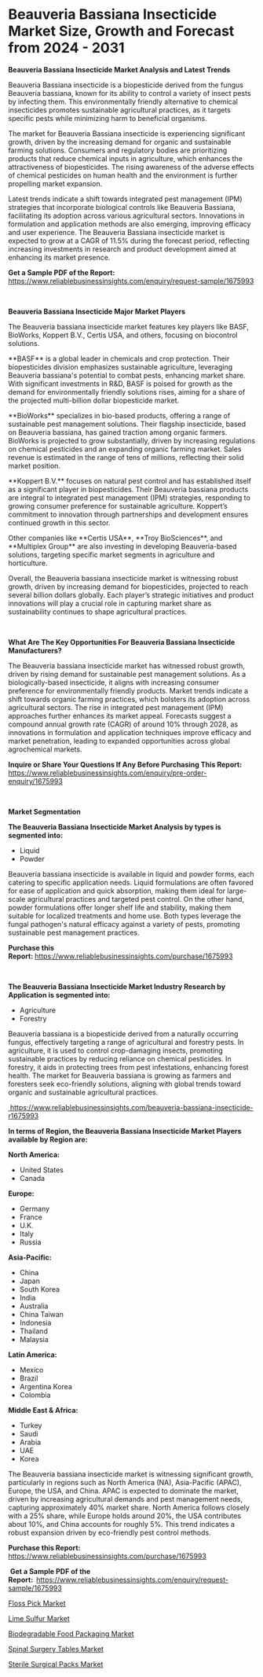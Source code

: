 <p><h1>Beauveria Bassiana Insecticide Market Size, Growth and Forecast from 2024 - 2031</h1></p><p><strong>Beauveria Bassiana Insecticide Market Analysis and Latest Trends</strong></p>
<p><p>Beauveria Bassiana insecticide is a biopesticide derived from the fungus Beauveria bassiana, known for its ability to control a variety of insect pests by infecting them. This environmentally friendly alternative to chemical insecticides promotes sustainable agricultural practices, as it targets specific pests while minimizing harm to beneficial organisms.</p><p>The market for Beauveria Bassiana insecticide is experiencing significant growth, driven by the increasing demand for organic and sustainable farming solutions. Consumers and regulatory bodies are prioritizing products that reduce chemical inputs in agriculture, which enhances the attractiveness of biopesticides. The rising awareness of the adverse effects of chemical pesticides on human health and the environment is further propelling market expansion.</p><p>Latest trends indicate a shift towards integrated pest management (IPM) strategies that incorporate biological controls like Beauveria Bassiana, facilitating its adoption across various agricultural sectors. Innovations in formulation and application methods are also emerging, improving efficacy and user experience. The Beauveria Bassiana insecticide market is expected to grow at a CAGR of 11.5% during the forecast period, reflecting increasing investments in research and product development aimed at enhancing its market presence.</p></p>
<p><strong>Get a Sample PDF of the Report:&nbsp;</strong> <a href="https://www.reliablebusinessinsights.com/enquiry/request-sample/1675993?utm_campaign=96&utm_medium=2&utm_source=Github&utm_content=ia&utm_term=07112024&utm_id=beauveria-bassiana-insecticide">https://www.reliablebusinessinsights.com/enquiry/request-sample/1675993</a></p>
<p>&nbsp;</p>
<p><strong>Beauveria Bassiana Insecticide Major Market Players</strong></p>
<p><p>The Beauveria bassiana insecticide market features key players like BASF, BioWorks, Koppert B.V., Certis USA, and others, focusing on biocontrol solutions. </p><p>**BASF** is a global leader in chemicals and crop protection. Their biopesticides division emphasizes sustainable agriculture, leveraging Beauveria bassiana's potential to combat pests, enhancing market share. With significant investments in R&D, BASF is poised for growth as the demand for environmentally friendly solutions rises, aiming for a share of the projected multi-billion dollar biopesticide market.</p><p>**BioWorks** specializes in bio-based products, offering a range of sustainable pest management solutions. Their flagship insecticide, based on Beauveria bassiana, has gained traction among organic farmers. BioWorks is projected to grow substantially, driven by increasing regulations on chemical pesticides and an expanding organic farming market. Sales revenue is estimated in the range of tens of millions, reflecting their solid market position.</p><p>**Koppert B.V.** focuses on natural pest control and has established itself as a significant player in biopesticides. Their Beauveria bassiana products are integral to integrated pest management (IPM) strategies, responding to growing consumer preference for sustainable agriculture. Koppert’s commitment to innovation through partnerships and development ensures continued growth in this sector.</p><p>Other companies like **Certis USA**, **Troy BioSciences**, and **Multiplex Group** are also investing in developing Beauveria-based solutions, targeting specific market segments in agriculture and horticulture. </p><p>Overall, the Beauveria bassiana insecticide market is witnessing robust growth, driven by increasing demand for biopesticides, projected to reach several billion dollars globally. Each player’s strategic initiatives and product innovations will play a crucial role in capturing market share as sustainability continues to shape agricultural practices.</p></p>
<p>&nbsp;</p>
<p><strong>What Are The Key Opportunities For Beauveria Bassiana Insecticide Manufacturers?</strong></p>
<p><p>The Beauveria bassiana insecticide market has witnessed robust growth, driven by rising demand for sustainable pest management solutions. As a biologically-based insecticide, it aligns with increasing consumer preference for environmentally friendly products. Market trends indicate a shift towards organic farming practices, which bolsters its adoption across agricultural sectors. The rise in integrated pest management (IPM) approaches further enhances its market appeal. Forecasts suggest a compound annual growth rate (CAGR) of around 10% through 2028, as innovations in formulation and application techniques improve efficacy and market penetration, leading to expanded opportunities across global agrochemical markets.</p></p>
<p><strong>Inquire or Share Your Questions If Any Before Purchasing This Report:</strong> <a href="https://www.reliablebusinessinsights.com/enquiry/pre-order-enquiry/1675993?utm_campaign=96&utm_medium=2&utm_source=Github&utm_content=ia&utm_term=07112024&utm_id=beauveria-bassiana-insecticide">https://www.reliablebusinessinsights.com/enquiry/pre-order-enquiry/1675993</a></p>
<p>&nbsp;</p>
<p><strong>Market Segmentation</strong></p>
<p><strong>The Beauveria Bassiana Insecticide Market Analysis by types is segmented into:</strong></p>
<p><ul><li>Liquid</li><li>Powder</li></ul></p>
<p><p>Beauveria bassiana insecticide is available in liquid and powder forms, each catering to specific application needs. Liquid formulations are often favored for ease of application and quick absorption, making them ideal for large-scale agricultural practices and targeted pest control. On the other hand, powder formulations offer longer shelf life and stability, making them suitable for localized treatments and home use. Both types leverage the fungal pathogen's natural efficacy against a variety of pests, promoting sustainable pest management practices.</p></p>
<p><strong>Purchase this Report:&nbsp;</strong><a href="https://www.reliablebusinessinsights.com/purchase/1675993?utm_campaign=96&utm_medium=2&utm_source=Github&utm_content=ia&utm_term=07112024&utm_id=beauveria-bassiana-insecticide">https://www.reliablebusinessinsights.com/purchase/1675993</a></p>
<p>&nbsp;</p>
<p><strong>The Beauveria Bassiana Insecticide Market Industry Research by Application is segmented into:</strong></p>
<p><ul><li>Agriculture</li><li>Forestry</li></ul></p>
<p><p>Beauveria bassiana is a biopesticide derived from a naturally occurring fungus, effectively targeting a range of agricultural and forestry pests. In agriculture, it is used to control crop-damaging insects, promoting sustainable practices by reducing reliance on chemical pesticides. In forestry, it aids in protecting trees from pest infestations, enhancing forest health. The market for Beauveria bassiana is growing as farmers and foresters seek eco-friendly solutions, aligning with global trends toward organic and sustainable agricultural practices.</p></p>
<p><a href="https://www.reliablebusinessinsights.com/beauveria-bassiana-insecticide-r1675993?utm_campaign=96&utm_medium=2&utm_source=Github&utm_content=ia&utm_term=07112024&utm_id=beauveria-bassiana-insecticide">&nbsp;https://www.reliablebusinessinsights.com/beauveria-bassiana-insecticide-r1675993</a></p>
<p><strong>In terms of Region, the Beauveria Bassiana Insecticide Market Players available by Region are:</strong></p>
<p>
    <p> <strong> North America: </strong>
        <ul>
            <li>United States</li>
            <li>Canada</li>
        </ul>
        </p> 
    <p> <strong> Europe: </strong>
        <ul>
            <li>Germany</li>
            <li>France</li>
            <li>U.K.</li>
            <li>Italy</li>
            <li>Russia</li>
        </ul>
        </p> 
    <p> <strong> Asia-Pacific: </strong>
        <ul>
            <li>China</li>
            <li>Japan</li>
            <li>South Korea</li>
            <li>India</li>
            <li>Australia</li>
            <li>China Taiwan</li>
            <li>Indonesia</li>
            <li>Thailand</li>
            <li>Malaysia</li>
        </ul>
        </p> 
    <p> <strong> Latin America: </strong>
        <ul>
            <li>Mexico</li>
            <li>Brazil</li>
            <li>Argentina Korea</li>
            <li>Colombia</li>
        </ul>
        </p> 
    <p> <strong> Middle East & Africa: </strong>
        <ul>
            <li>Turkey</li>
            <li>Saudi</li>
            <li>Arabia</li>
            <li>UAE</li>
            <li>Korea</li>
        </ul>
    </p>
    </p>
<p><p>The Beauveria bassiana insecticide market is witnessing significant growth, particularly in regions such as North America (NA), Asia-Pacific (APAC), Europe, the USA, and China. APAC is expected to dominate the market, driven by increasing agricultural demands and pest management needs, capturing approximately 40% market share. North America follows closely with a 25% share, while Europe holds around 20%, the USA contributes about 10%, and China accounts for roughly 5%. This trend indicates a robust expansion driven by eco-friendly pest control methods.</p></p>
<p><strong>Purchase this Report: </strong><a href="https://www.reliablebusinessinsights.com/purchase/1675993?utm_campaign=96&utm_medium=2&utm_source=Github&utm_content=ia&utm_term=07112024&utm_id=beauveria-bassiana-insecticide">https://www.reliablebusinessinsights.com/purchase/1675993</a></p>
<p>&nbsp;<strong>Get a Sample PDF of the Report:&nbsp;&nbsp;</strong><a href="https://www.reliablebusinessinsights.com/enquiry/request-sample/1675993?utm_campaign=96&utm_medium=2&utm_source=Github&utm_content=ia&utm_term=07112024&utm_id=beauveria-bassiana-insecticide">https://www.reliablebusinessinsights.com/enquiry/request-sample/1675993</a></p>
<p><strong></strong></p>
<p><p><a href="https://issuu.com/reportprime-2/docs/floss-pick-market-size-2030.pptx_58228bfce340c8?utm_campaign=96&utm_medium=2&utm_source=Github&utm_content=ia&utm_term=07112024&utm_id=beauveria-bassiana-insecticide">Floss Pick Market</a></p><p><a href="https://github.com/jennyt6m/Market-Research-Report-List-1/blob/main/lime-sulfur-market.md?utm_campaign=96&utm_medium=2&utm_source=Github&utm_content=ia&utm_term=07112024&utm_id=beauveria-bassiana-insecticide">Lime Sulfur Market</a></p><p><a href="https://github.com/ChristianClark406/Market-Research-Report-List-1/blob/main/biodegradable-food-packaging-market.md?utm_campaign=96&utm_medium=2&utm_source=Github&utm_content=ia&utm_term=07112024&utm_id=beauveria-bassiana-insecticide">Biodegradable Food Packaging Market</a></p><p><a href="https://issuu.com/reportprime-2/docs/spinal-surgery-tables-market-size-2_65a433beb0c209?utm_campaign=96&utm_medium=2&utm_source=Github&utm_content=ia&utm_term=07112024&utm_id=beauveria-bassiana-insecticide">Spinal Surgery Tables Market</a></p><p><a href="https://issuu.com/reportprime-2/docs/sterile-surgical-packs-market-size-_7ce149ba3301a8?utm_campaign=96&utm_medium=2&utm_source=Github&utm_content=ia&utm_term=07112024&utm_id=beauveria-bassiana-insecticide">Sterile Surgical Packs Market</a></p></p>